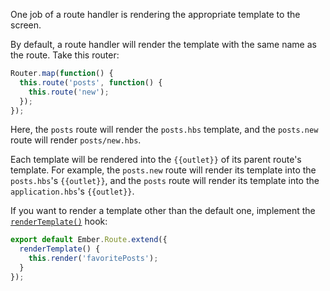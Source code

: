 One job of a route handler is rendering the
appropriate template to the screen.

By default, a route handler will render the template with the same name as the
route. Take this router:

```javascript {data-filename=app/router.js}
Router.map(function() {
  this.route('posts', function() {
    this.route('new');
  });
});
```

Here, the `posts` route will render the `posts.hbs` template, and
the `posts.new` route will render `posts/new.hbs`.

Each template will be rendered into the `{{outlet}}` of its parent route's
template. For example, the `posts.new` route will render its template into the
`posts.hbs`'s `{{outlet}}`, and the `posts` route will render its template into
the `application.hbs`'s `{{outlet}}`.

If you want to render a template other than the default one, implement the
[`renderTemplate()`][1] hook:

[1]: https://api.emberjs.com/classes/Ember.Route.html#method_renderTemplate

```javascript {data-filename=app/routes/posts.js}
export default Ember.Route.extend({
  renderTemplate() {
    this.render('favoritePosts');
  }
});
```

